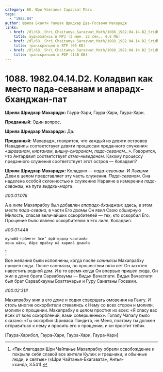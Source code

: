 ```yaml
---
category: 68. Шри Чайтанья Сарасват Матх
tags:
  - "1982.04"
author: Шрила Бхакти Ракшак Шридхар Дев-Госвами Махарадж
links:
  - href: /dl/68._Shri_Chaitanya_Saraswat_Math/1088_1982.04.14.D2_SridharMj_Koladvip_kak_mesto_pada-sevanam_i_aparadh-bhadzhan-pat.mp3
    title: аудиозапись в MP3 (3 мин. 22 сек., 4,8 МБ)
  - href: /dl/68._Shri_Chaitanya_Saraswat_Math/1088_1982.04.14.D2_SridharMj_Koladvip_kak_mesto_pada-sevanam_i_aparadh-bhadzhan-pat.rtf
    title: транскрипцию в RTF (65 КБ)
  - href: /dl/68._Shri_Chaitanya_Saraswat_Math/1088_1982.04.14.D2_SridharMj_Koladvip_kak_mesto_pada-sevanam_i_aparadh-bhadzhan-pat.pdf
    title: транскрипцию в PDF (140 КБ)
---
```


# 1088. 1982.04.14.D2. Коладвип как место пада-севанам и апарадх-бханджан-пат

**Шрила Шридхар Махарадж:** Гаура-Хари, Гаура-Хари, Гаура-Хари.

**Преданный:** Один вопрос.

**Шрила Шридхар Махарадж:** Да.

**Преданный:** Махарадж, говорится, что каждый из девяти островов Навадвипы соответствует девяти процессам преданного служения: «*шраванам*, *киртанам*, *вишну-смаранам*, *пада-севанам*…». Говорится, что Антардвип соответствует *атма-ниведанам*. Какому процессу преданного служения соответствует этот остров — Коладвип?

**Шрила Шридхар Махарадж:** Коладвип — *пада-севанам*. И Лакшми Деви в целом представляет эту часть служения. *Пада-севанам*. Она наделена особой склонностью к служению Нараяне в измерении *пада-севанам*, на пути *виддхи-марги*.

*#00:01:07#*

А в *лиле* Махапрабху был добавлен *апарадх-бханджан*: здесь, в этом месте *пада-севана*, в части Его *дхамы* Он явил Свою обширную Милость, спасая величайших оскорбителей — тех, кто оскорбил Его. Прощение было явлено оскорбителям в Его *лиле*. Коладвип.

*#00:01:44#*

    кулийа̄-гра̄мете а̄си’ ш́рӣ-кр̣шн̣а-чаитанйа
    хена на̄хи, йа̄ре прабху на̄ карила̄ дханйа
[^_ftn1]

Все желания были исполнены, когда после *санньясы* Махапрабху пришел сюда. После санньясы, по прошествии пяти лет Он захотел навестить родной дом. И в то время когда Он впервые пришел сюда, Он жил в доме брата Сарвабхаумы — Видья Вачаспати. Видья Вачаспати был брат Сарвабхаумы Бхаттачарьи и Гуру Санатаны Госвами.

*#00:02:31#*

Махапрабху жил в его доме и ходил совершать омовения на Гангу. И столь многие оскорбители стекались к Нему со всех сторон и молили, молили о прощении. Махапрабху в целом простил их всех: «Я спасу вас всех от всех оскорблений, вами совершенных». Гопалу Чапалу было сказано: «Ты оскорбил Шриваса Пандита, не Меня, поэтому ты должен отправиться к нему и просить его о прощении, и он простит тебя».

[Гаура-Харибол, Гаура-Хари, Гаура-Хари, Гаура-Хари]



[^_ftn1]: «Так благодаря Шри Чайтанье Махапрабху обрели освобождение и покрыли себя славой все жители Кулии: и грешники, и обычные люди, и святые» («Шри Чайтанья-Бхагавата», Антья-кханда, 3.541).

